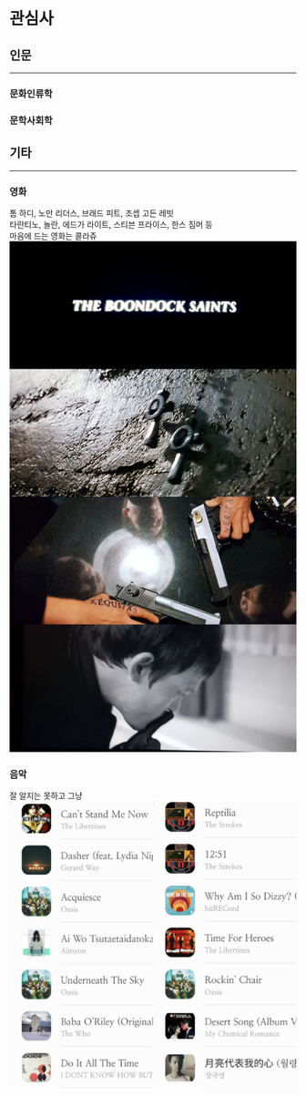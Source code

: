 # 관심사

## 인문
---
### 문화인류학  
### 문학사회학  

## 기타
---
### 영화
톰 하디, 노만 리더스, 브래드 피트, 조셉 고든 레빗  
타란티노, 놀란, 에드가 라이트, 스티븐 프라이스, 한스 짐머 등  
마음에 드는 영화는 콜라쥬  
![분닥세인트](/assets/images/20210211_223702.jpg)  
### 음악
잘 알지는 못하고 그냥 
![자주듣는곡](/assets/images/20210513_104123.jpg)
